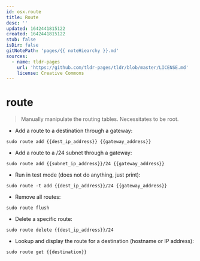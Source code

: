 ```yaml
---
id: osx.route
title: Route
desc: ''
updated: 1642441815122
created: 1642441815122
stub: false
isDir: false
gitNotePath: 'pages/{{ noteHiearchy }}.md'
sources:
  - name: tldr-pages
    url: 'https://github.com/tldr-pages/tldr/blob/master/LICENSE.md'
    license: Creative Commons
---
```

# route

> Manually manipulate the routing tables.
> Necessitates to be root.

- Add a route to a destination through a gateway:

`sudo route add {{dest_ip_address}} {{gateway_address}}`

- Add a route to a /24 subnet through a gateway:

`sudo route add {{subnet_ip_address}}/24 {{gateway_address}}`

- Run in test mode (does not do anything, just print):

`sudo route -t add {{dest_ip_address}}/24 {{gateway_address}}`

- Remove all routes:

`sudo route flush`

- Delete a specific route:

`sudo route delete {{dest_ip_address}}/24`

- Lookup and display the route for a destination (hostname or IP address):

`sudo route get {{destination}}`

